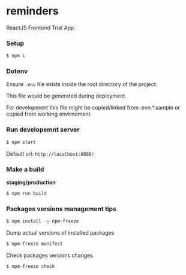# reminders
ReactJS Frontend Trial App

### Setup

```bash
$ npm i
```

### Dotenv

Ensure `.env` file exists inside the root directory of the project.

This file would be generated during deployment.

For development this file might be copied/linked from .evn.*.sample or copied from working envirnoment.

### Run developemnt server

```bash
$ npm start
```

Default url: `http://localhost:8080/`

### Make a build

**staging/production**

```bash
$ npm run build
```

### Packages versions management tips

```bash
$ npm install -g npm-freeze
```

Dump actual versions of installed packages

```bash
$ npm-freeze manifest
```

Check packages versions changes

```bash
$ npm-freeze check
```

